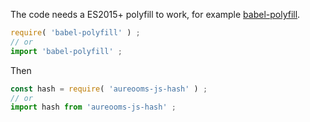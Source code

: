 The code needs a ES2015+ polyfill to work, for example
[babel-polyfill](https://babeljs.io/docs/usage/polyfill).
```js
require( 'babel-polyfill' ) ;
// or
import 'babel-polyfill' ;
```

Then
```js
const hash = require( 'aureooms-js-hash' ) ;
// or
import hash from 'aureooms-js-hash' ;
```

